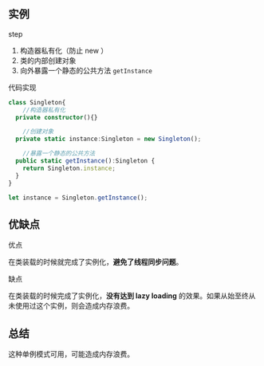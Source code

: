 ## 实例

step

1) 构造器私有化（防止 new ）
2) 类的内部创建对象
3) 向外暴露一个静态的公共方法 `getInstance`

代码实现

```ts
class Singleton{
	//构造器私有化
  private constructor(){}

	//创建对象
  private static instance:Singleton = new Singleton();

	//暴露一个静态的公共方法
  public static getInstance():Singleton {
    return Singleton.instance;
  }
}

let instance = Singleton.getInstance();
```


## 优缺点

优点

在类装载的时候就完成了实例化，**避免了线程同步问题**。

缺点

在类装载的时候完成了实例化，**没有达到 lazy loading** 的效果。如果从始至终从未使用过这个实例，则会造成内存浪费。

## 总结

这种单例模式可用，可能造成内存浪费。